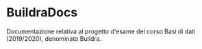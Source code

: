 # BuildraDocs
Documentazione relativa al progetto d'esame del corso Basi di dati (2019/2020), denominato Buildra. 
